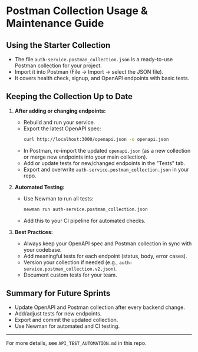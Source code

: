 # Postman Collection Usage & Maintenance Guide

## Using the Starter Collection

- The file `auth-service.postman_collection.json` is a ready-to-use Postman collection for your project.
- Import it into Postman (File → Import → select the JSON file).
- It covers health check, signup, and OpenAPI endpoints with basic tests.

## Keeping the Collection Up to Date

1. **After adding or changing endpoints:**
   - Rebuild and run your service.
   - Export the latest OpenAPI spec:
     ```sh
     curl http://localhost:3000/openapi.json -o openapi.json
     ```
   - In Postman, re-import the updated `openapi.json` (as a new collection or merge new endpoints into your main collection).
   - Add or update tests for new/changed endpoints in the "Tests" tab.
   - Export and overwrite `auth-service.postman_collection.json` in your repo.

2. **Automated Testing:**
   - Use Newman to run all tests:
     ```sh
     newman run auth-service.postman_collection.json
     ```
   - Add this to your CI pipeline for automated checks.

3. **Best Practices:**
   - Always keep your OpenAPI spec and Postman collection in sync with your codebase.
   - Add meaningful tests for each endpoint (status, body, error cases).
   - Version your collection if needed (e.g., `auth-service.postman_collection.v2.json`).
   - Document custom tests for your team.

## Summary for Future Sprints
- Update OpenAPI and Postman collection after every backend change.
- Add/adjust tests for new endpoints.
- Export and commit the updated collection.
- Use Newman for automated and CI testing.

---

For more details, see `API_TEST_AUTOMATION.md` in this repo.
